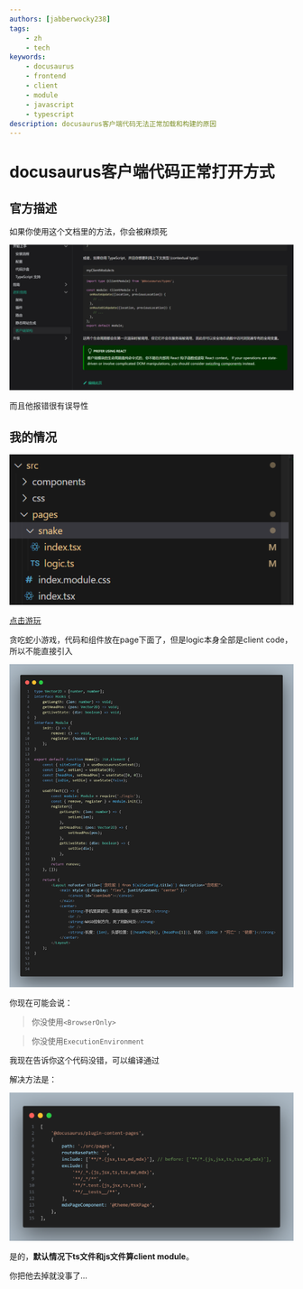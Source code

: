 ```yaml
---
authors: [jabberwocky238]
tags: 
    - zh
    - tech
keywords:
    - docusaurus
    - frontend
    - client
    - module
    - javascript
    - typescript
description: docusaurus客户端代码无法正常加载和构建的原因
---
```

# docusaurus客户端代码正常打开方式

<!-- truncate -->

## 官方描述

如果你使用这个文档里的方法，你会被麻烦死

![alt text](image.png)

而且他报错很有误导性

## 我的情况

![alt text](image-1.png)

[点击游玩](/snake)

贪吃蛇小游戏，代码和组件放在page下面了，但是logic本身全部是client code，所以不能直接引入

![alt text](image-2.png)

你现在可能会说：

> 你没使用`<BrowserOnly>`  

> 你没使用`ExecutionEnvironment`  

我现在告诉你这个代码没错，可以编译通过

解决方法是：

![alt text](image-3.png)

是的，**默认情况下ts文件和js文件算client module**。

你把他去掉就没事了...


